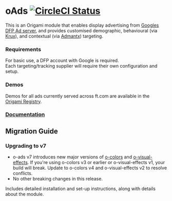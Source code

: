 # oAds [![CircleCI Status](https://circleci.com/gh/Financial-Times/o-ads.svg?style=shield&circle-token=36a37c6ca27a08408c2575c7834f5f6f5c5c9d21)](https://circleci.com/gh/Financial-Times/o-ads/tree/master)

This is an Origami module that enables display advertising from [Googles DFP Ad server](http://www.google.com/dfp), and provides customised demographic, behavioural (via [Krux](http://www.krux.com/)), and contextual (via [Admantx](http://admantx.com/)) targeting.

### Requirements
For basic use, a DFP account with Google is required.  
Each targeting/tracking supplier will require their own configuration and setup.

### Demos
Demos for all ads currently served across ft.com are available in the [Origami Registry](http://registry.origami.ft.com/components/o-ads).

### [Documentation](https://financial-times.github.io/o-ads)

## Migration Guide

### Upgrading to v7

  - o-ads v7 introduces new major versions of [o-colors](https://registry.origami.ft.com/components/o-colors) and [o-visual-effects](https://registry.origami.ft.com/components/o-visual-effects). If you're using o-colors v3 or earlier or o-visual-effects v1, your build will break. Update to o-colors v4 and o-visual-effects v2 to resolve conflicts.
  - No other breaking changes in this release.

Includes detailed installation and set-up instructions, along with details about the module.
